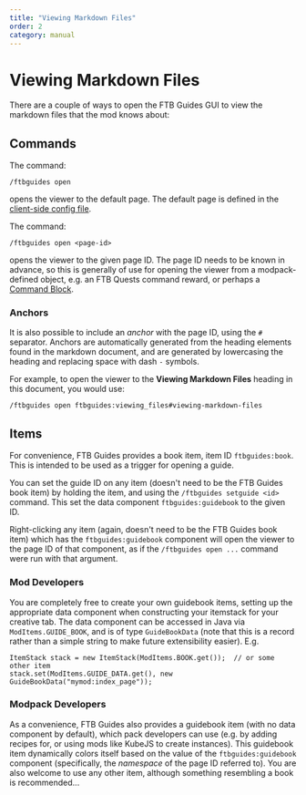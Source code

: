 ```yaml
---
title: "Viewing Markdown Files"
order: 2
category: manual
---
```

# Viewing Markdown Files

There are a couple of ways to open the FTB Guides GUI to view the markdown files that the mod knows about:

## Commands

The command:

```
/ftbguides open
```

opens the viewer to the default page. The default page is defined in the [client-side config file](config.md).

The command:

```
/ftbguides open <page-id>
```

opens the viewer to the given page ID. The page ID needs to be known in advance, so this is generally of use for opening the viewer from a modpack-defined object, e.g. an FTB Quests command reward, or perhaps a [Command Block](https://minecraft.wiki/w/Command_Block).

### Anchors

It is also possible to include an _anchor_ with the page ID, using the `#` separator. Anchors are automatically generated from the heading elements found in the markdown document, and are generated by lowercasing the heading and replacing space with dash `-` symbols.

For example, to open the viewer to the **Viewing Markdown Files** heading in this document, you would use:

```
/ftbguides open ftbguides:viewing_files#viewing-markdown-files
```

## Items

For convenience, FTB Guides provides a book item, item ID `ftbguides:book`. This is intended to be used as a trigger for opening a guide.

You can set the guide ID on any item (doesn't need to be the FTB Guides book item) by holding the item, and using the `/ftbguides setguide <id>` command. This set the data component `ftbguides:guidebook` to the given ID.

Right-clicking any item (again, doesn't need to be the FTB Guides book item) which has the `ftbguides:guidebook` component will open the viewer to the page ID of that component, as if the `/ftbguides open ...` command were run with that argument.

### Mod Developers

You are completely free to create your own guidebook items, setting up the appropriate data component when constructing your itemstack for your creative tab. The data component can be accessed in Java via `ModItems.GUIDE_BOOK`, and is of type `GuideBookData` (note that this is a record rather than a simple string to make future extensibility easier). E.g.

    ItemStack stack = new ItemStack(ModItems.BOOK.get());  // or some other item
    stack.set(ModItems.GUIDE_DATA.get(), new GuideBookData("mymod:index_page"));

### Modpack Developers

As a convenience, FTB Guides also provides a guidebook item (with no data component by default), which pack developers can use (e.g. by adding recipes for, or using mods like KubeJS to create instances). This guidebook item dynamically colors itself based on the value of the `ftbguides:guidebook` component (specifically, the _namespace_ of the page ID referred to). You are also welcome to use any other item, although something resembling a book is recommended...

